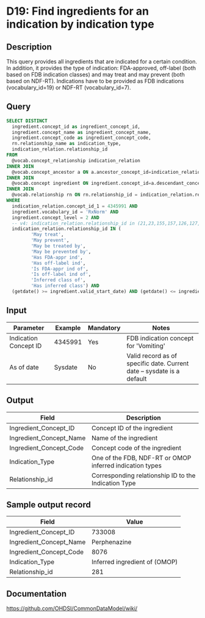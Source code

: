 <!---
Group:drug
Name:D19 Find ingredients for an indication by indication type
Author:Patrick Ryan
CDM Version: 5.0
-->

# D19: Find ingredients for an indication by indication type

## Description
This query provides all ingredients that are indicated for a certain condition. In addition, it provides the type of indication: FDA-approved, off-label (both based on FDB indication classes) and may treat and may prevent (both based on NDF-RT). Indications have to be provided as FDB indications (vocabulary_id=19) or NDF-RT (vocabulary_id=7).

## Query
```sql
SELECT DISTINCT
  ingredient.concept_id as ingredient_concept_id,
  ingredient.concept_name as ingredient_concept_name,
  ingredient.concept_code as ingredient_concept_code,
  rn.relationship_name as indication_type,
  indication_relation.relationship_id
FROM
  @vocab.concept_relationship indication_relation
INNER JOIN
  @vocab.concept_ancestor a ON a.ancestor_concept_id=indication_relation.concept_id_2
INNER JOIN
  @vocab.concept ingredient ON ingredient.concept_id=a.descendant_concept_id
INNER JOIN
  @vocab.relationship rn ON rn.relationship_id = indication_relation.relationship_id
WHERE
  indication_relation.concept_id_1 = 4345991 AND
  ingredient.vocabulary_id = 'RxNorm' AND
  ingredient.concept_level = 2 AND
  -- v4: indication_relation.relationship_id in (21,23,155,157,126,127,240,241,281,282) AND
  indication_relation.relationship_id IN (
         'May treat',
         'May prevent',
         'May be treated by',
         'May be prevented by',
         'Has FDA-appr ind',
         'Has off-label ind',
         'Is FDA-appr ind of',
         'Is off-label ind of',
         'Inferred class of',
         'Has inferred class') AND
  (getdate() >= ingredient.valid_start_date) AND (getdate() <= ingredient.valid_end_date);
```

## Input

| Parameter |  Example |  Mandatory |  Notes |
| --- | --- | --- | --- |
|  Indication Concept ID |  4345991 |  Yes | FDB indication concept for 'Vomiting' |
|  As of date |  Sysdate |  No | Valid record as of specific date. Current date – sysdate is a default |

## Output

|  Field |  Description |
| --- | --- |
|  Ingredient_Concept_ID |  Concept ID of the ingredient |
|  Ingredient_Concept_Name |  Name of the ingredient |
|  Ingredient_Concept_Code |  Concept code of the ingredient |
|  Indication_Type |  One of the FDB, NDF-RT or OMOP inferred indication types |
|  Relationship_id |  Corresponding relationship ID to the Indication Type |

## Sample output record

|  Field |  Value |
| --- | --- |
|  Ingredient_Concept_ID |  733008 |
|  Ingredient_Concept_Name |  Perphenazine |
|  Ingredient_Concept_Code |  8076 |
|  Indication_Type |  Inferred ingredient of (OMOP) |
|  Relationship_id |  281 |

## Documentation
https://github.com/OHDSI/CommonDataModel/wiki/
